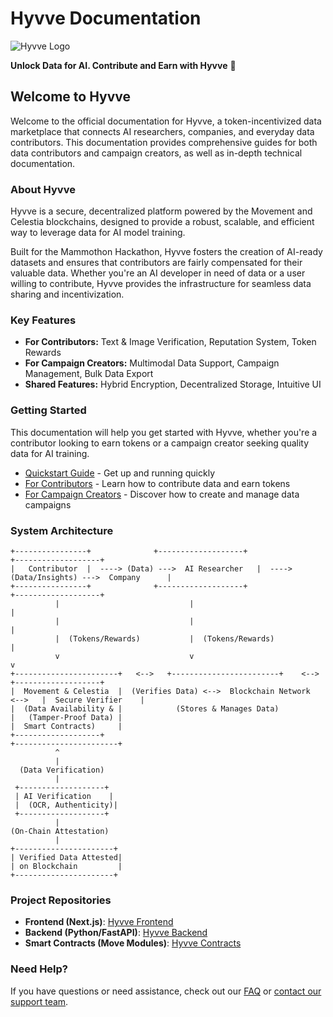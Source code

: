 # Hyvve Documentation

![Hyvve Logo](assets/hyvve-logo.png)

**Unlock Data for AI. Contribute and Earn with Hyvve** 🚀

## Welcome to Hyvve

Welcome to the official documentation for Hyvve, a token-incentivized data marketplace that connects AI researchers, companies, and everyday data contributors. This documentation provides comprehensive guides for both data contributors and campaign creators, as well as in-depth technical documentation.

### About Hyvve

Hyvve is a secure, decentralized platform powered by the Movement and Celestia blockchains, designed to provide a robust, scalable, and efficient way to leverage data for AI model training.

Built for the Mammothon Hackathon, Hyvve fosters the creation of AI-ready datasets and ensures that contributors are fairly compensated for their valuable data. Whether you're an AI developer in need of data or a user willing to contribute, Hyvve provides the infrastructure for seamless data sharing and incentivization.

### Key Features

- **For Contributors:** Text & Image Verification, Reputation System, Token Rewards
- **For Campaign Creators:** Multimodal Data Support, Campaign Management, Bulk Data Export
- **Shared Features:** Hybrid Encryption, Decentralized Storage, Intuitive UI

### Getting Started

This documentation will help you get started with Hyvve, whether you're a contributor looking to earn tokens or a campaign creator seeking quality data for AI training.

- [Quickstart Guide](getting-started/quickstart.md) - Get up and running quickly
- [For Contributors](contributors/overview.md) - Learn how to contribute data and earn tokens
- [For Campaign Creators](campaign-creators/overview.md) - Discover how to create and manage data campaigns

### System Architecture

```
+----------------+              +-------------------+                 +-------------------+
|   Contributor  |  ----> (Data) --->  AI Researcher   |  ----> (Data/Insights) --->  Company      |
+----------------+              +-------------------+                 +-------------------+
          |                             |                                      |
          |                             |                                      |
          |  (Tokens/Rewards)           |  (Tokens/Rewards)                    |
          v                             v                                      v
+-----------------------+   <-->   +------------------------+    <-->   +-------------------+
|  Movement & Celestia  |  (Verifies Data) <-->  Blockchain Network  <-->   |  Secure Verifier    |
|  (Data Availability & |            (Stores & Manages Data)             |   (Tamper-Proof Data) |
|  Smart Contracts)     |                                                      +-------------------+
+-----------------------+
          ^
          |
  (Data Verification)
          |
 +-------------------+
 | AI Verification    |
 |  (OCR, Authenticity)|
 +-------------------+
          |
(On-Chain Attestation)
          |
+----------------------+
| Verified Data Attested|
| on Blockchain         |
+----------------------+
```

### Project Repositories

- **Frontend (Next.js)**: [Hyvve Frontend](https://github.com/Hyvve-Movement/hyvve-frontend)
- **Backend (Python/FastAPI)**: [Hyvve Backend](https://github.com/Hyvve-Movement/hyvve-backend)
- **Smart Contracts (Move Modules)**: [Hyvve Contracts](https://github.com/Hyvve-Movement/hyvve-contracts)

### Need Help?

If you have questions or need assistance, check out our [FAQ](support/faq.md) or [contact our support team](support/contact.md).
